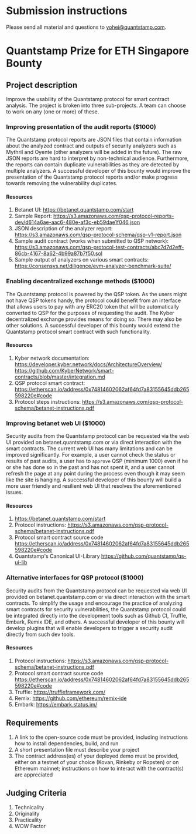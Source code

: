 # Submission instructions

Please send all material and questions to yohei@quantstamp.com.

# Quantstamp Prize for ETH Singapore Bounty

## Project description

Improve the usability of the Quantstamp protocol for smart contract analysis. The project is broken into three sub-projects. A team can choose to work on any (one or more) of these.

### Improving presentation of the audit reports ($1000)
The Quantstamp protocol reports are JSON files that contain information about the analyzed contract and outputs of security analyzers such as Mythril and Oyente (other analyzers will be added in the future). The raw JSON reports are hard to interpret by non-technical audience. Furthermore, the reports can contain duplicate vulnerabilities as they are detected by multiple analyzers. A successful developer of this bounty would improve the presentation of the Quantstamp protocol reports and/or make progress towards removing the vulnerability duplicates.

#### Resources
1. Betanet UI: https://betanet.quantstamp.com/start 
1. Sample Report: https://s3.amazonaws.com/qsp-protocol-reports-dev/d614a6ae-aac6-480e-af3c-eb59dae1f046.json
1. JSON description of the analyzer report: https://s3.amazonaws.com/qsp-protocol-schema/qsp-v1-report.json
1. Sample audit contract (works when submitted to QSP network): https://s3.amazonaws.com/qsp-protocol-test-contracts/abc7d7d2eff-86cb-4167-8a62-4b99a87b7f50.sol
1. Sample output of analyzers on various smart contracts:
https://consensys.net/diligence/evm-analyzer-benchmark-suite/ 

### Enabling decentralized exchange methods ($1000)
The Quantstamp protocol is powered by the QSP token. As the users might not have QSP tokens handy, the protocol could benefit from an interface that allows users to pay with any ERC20 token that will be automatically converted to QSP for the purposes of requesting the audit. The Kyber decentralized exchange provides means for doing so. There may also be other solutions. A successful developer of this bounty would extend the Quantstamp protocol smart contract with such functionality.

#### Resources
1. Kyber network documentation: https://developer.kyber.network/docs/ArchitectureOverview/
https://github.com/KyberNetwork/smart-contracts/blob/master/integration.md
1. QSP protocol smart contract: 
https://etherscan.io/address/0x74814602062af64fd7a83155645ddb265598220e#code
1. Protocol steps instructions: https://s3.amazonaws.com/qsp-protocol-schema/betanet-instructions.pdf 

### Improving betanet web UI ($1000)
Security audits from the Quantstamp protocol can be requested via the web UI provided on betanet.quantstamp.com or via direct interaction with the smart contracts. The current web UI has many limitations and can be improved significantly. For example, a user cannot check the status or results of past audits, a user has to `approve` QSP (minimum 1000) even if he or she has done so in the past and has not spent it, and a user cannot refresh the page at any point during the process even though it may seem like the site is hanging. A successful developer of this bounty will build a more user friendly and resilient web UI that resolves the aforementioned issues.

#### Resources
1. https://betanet.quantstamp.com/start
1. Protocol instructions: https://s3.amazonaws.com/qsp-protocol-schema/betanet-instructions.pdf
1. Protocol smart contract source code
https://etherscan.io/address/0x74814602062af64fd7a83155645ddb265598220e#code
1. Quantstamp's Canonical UI-Library https://github.com/quantstamp/qs-ui-lib

### Alternative interfaces for QSP protocol ($1000)
Security audits from the Quantstamp protocol can be requested via web UI provided on betanet.quantstamp.com or via direct interaction with the smart contracts. To simplify the usage and encourage the practice of analyzing smart contracts for security vulnerabilities, the Quantstamp protocol could be integrated directly into the development tools such as Github CI, Truffle, Embark, Remix IDE, and others. A successful developer of this bounty will develop plugins that will enable developers to trigger a security audit directly from such dev tools.

#### Resources
1. Protocol instructions: https://s3.amazonaws.com/qsp-protocol-schema/betanet-instructions.pdf
1. Protocol smart contract source code
https://etherscan.io/address/0x74814602062af64fd7a83155645ddb265598220e#code
1. Truffle: https://truffleframework.com/
1. Remix: https://github.com/ethereum/remix-ide
1. Embark: https://embark.status.im/ 

## Requirements
1. A link to the open-source code must be provided, including instructions how to install dependencies, build, and run
1. A short presentation file must describe your project
1. The contract address(es) of your deployed demo must be provided, either on a testnet of your choice (Kovan, Rinkeby or Ropsten) or on Ethereum mainnet; instructions on how to interact with the contract(s) are appreciated

## Judging Criteria
1. Technicality
1. Originality
1. Practicality
1. WOW Factor
